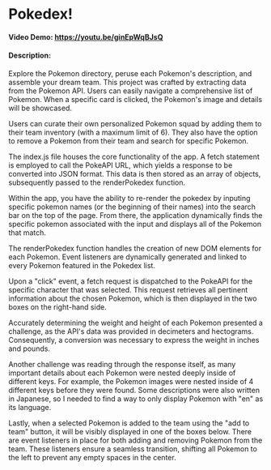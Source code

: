 # Pokedex!

#### Video Demo: https://youtu.be/ginEpWqBJsQ

#### Description:

Explore the Pokemon directory, peruse each Pokemon's description, and assemble your dream team. This project was crafted by extracting data from the Pokemon API. Users can easily navigate a comprehensive list of Pokemon. When a specific card is clicked, the Pokemon's image and details will be showcased.

Users can curate their own personalized Pokemon squad by adding them to their team inventory (with a maximum limit of 6). They also have the option to remove a Pokemon from their team and search for specific Pokemon.

The index.js file houses the core functionality of the app. A fetch statement is employed to call the PokeAPI URL, which yields a response to be converted into JSON format. This data is then stored as an array of objects, subsequently passed to the renderPokedex function.

Within the app, you have the ability to re-render the pokedex by inputing specific pokemon names (or the beginning of their names) into the search bar on the top of the page. From there, the application dynamically finds the specific pokemon associated with the input and displays all of the Pokemon that match.

The renderPokedex function handles the creation of new DOM elements for each Pokemon. Event listeners are dynamically generated and linked to every Pokemon featured in the Pokedex list.

Upon a "click" event, a fetch request is dispatched to the PokeAPI for the specific character that was selected. This request retrieves all pertinent information about the chosen Pokemon, which is then displayed in the two boxes on the right-hand side.

Accurately determining the weight and height of each Pokemon presented a challenge, as the API's data was provided in decimeters and hectograms. Consequently, a conversion was necessary to express the weight in inches and pounds.

Another challenge was reading through the response itself, as many important details about each Pokemon were nested deeply inside of different keys. For example, the Pokemon images were nested inside of 4 different keys before they were found. Some descriptions were also written in Japanese, so I needed to find a way to only display Pokemon with "en" as its language.

Lastly, when a selected Pokemon is added to the team using the "add to team" button, it will be visibly displayed in one of the boxes below. There are event listeners in place for both adding and removing Pokemon from the team. These listeners ensure a seamless transition, shifting all Pokemon to the left to prevent any empty spaces in the center.
